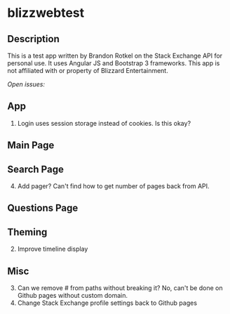 blizzwebtest
============

Description
--------
This is a test app written by Brandon Rotkel on the Stack Exchange API for personal use. It uses Angular JS and Bootstrap 3 frameworks. This app is not affiliated with or property of Blizzard Entertainment.

*Open issues:*

App
--------
1. Login uses session storage instead of cookies. Is this okay?

Main Page
--------

Search Page
--------
4. Add pager? Can't find how to get number of pages back from API.

Questions Page
--------

Theming
--------
2. Improve timeline display

Misc
--------
3. Can we remove # from paths without breaking it? No, can't be done on Github pages without custom domain.
4. Change Stack Exchange profile settings back to Github pages
